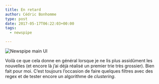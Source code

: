 ```yaml
---
title: En retard
author: Cédric Bonhomme
type: post
date: 2017-05-17T06:22:03+00:00
tags:
  - newspipe

---
```

![Newspipe main UI](/images/blog/2017/05/7a69bf165bc4a2cb.png)

Voilà ce que cela donne en général lorsque je ne lis plus assidûment les
nouvelles (et encore là j’ai déjà réalisé un premier trie très grossier).
Bien fait pour moi. C’est toujours l’occasion de faire quelques filtres avec des
regex et de tester encore un algorithme de _clustering_.
